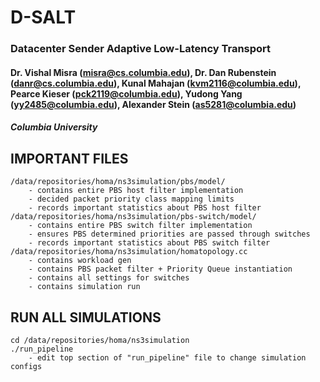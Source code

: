 # D-SALT
### Datacenter Sender Adaptive Low-Latency Transport
#### Dr. Vishal Misra (misra@cs.columbia.edu), Dr. Dan Rubenstein (danr@cs.columbia.edu), Kunal Mahajan (kvm2116@columbia.edu), Pearce Kieser (pck2119@columbia.edu), Yudong Yang (yy2485@columbia.edu), Alexander Stein (as5281@columbia.edu)
##### Columbia University


## IMPORTANT FILES
	/data/repositories/homa/ns3simulation/pbs/model/
		- contains entire PBS host filter implementation
		- decided packet priority class mapping limits
		- records important statistics about PBS host filter
	/data/repositories/homa/ns3simulation/pbs-switch/model/
		- contains entire PBS switch filter implementation
		- ensures PBS determined priorities are passed through switches
		- records important statistics about PBS switch filter
	/data/repositories/homa/ns3simulation/homatopology.cc
		- contains workload gen
		- contains PBS packet filter + Priority Queue instantiation
		- contains all settings for switches
		- contains simulation run

## RUN ALL SIMULATIONS
	cd /data/repositories/homa/ns3simulation
	./run_pipeline
		- edit top section of "run_pipeline" file to change simulation configs
